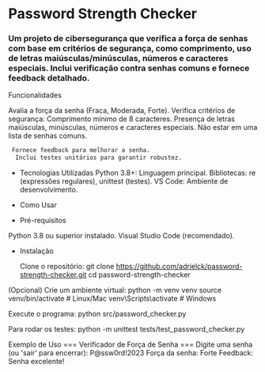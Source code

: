 # Password Strength Checker  
### Um projeto de cibersegurança que verifica a força de senhas com base em critérios de segurança, como comprimento, uso de letras maiúsculas/minúsculas, números e caracteres especiais. Inclui verificação contra senhas comuns e fornece feedback detalhado.
Funcionalidades

Avalia a força da senha (Fraca, Moderada, Forte).
Verifica critérios de segurança:
Comprimento mínimo de 8 caracteres.
Presença de letras maiúsculas, minúsculas, números e caracteres especiais.
Não estar em uma lista de senhas comuns.

```bash
 Fornece feedback para melhorar a senha.
  Inclui testes unitários para garantir robustez.
```
- Tecnologias Utilizadas
  Python 3.8+: Linguagem principal.
  Bibliotecas: re (expressões regulares), unittest (testes).
  VS Code: Ambiente de desenvolvimento.

- Como Usar
 - Pré-requisitos

  Python 3.8 ou superior instalado.
  Visual Studio Code (recomendado).

- Instalação

  Clone o repositório:
  git clone https://github.com/adrielck/password-strength-checker.git
  cd password-strength-checker


(Opcional) Crie um ambiente virtual:
python -m venv venv
source venv/bin/activate  # Linux/Mac
venv\Scripts\activate     # Windows


Execute o programa:
python src/password_checker.py


Para rodar os testes:
python -m unittest tests/test_password_checker.py



Exemplo de Uso
=== Verificador de Força de Senha ===
Digite uma senha (ou 'sair' para encerrar): P@ssw0rd!2023
Força da senha: Forte
Feedback:
 Senha excelente!





